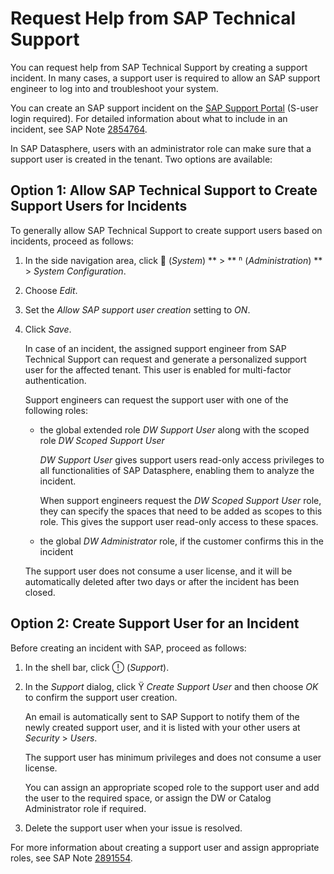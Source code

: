 <!-- loio831a97714dfe4301918afece5a3b380b -->

<link rel="stylesheet" type="text/css" href="css/sap-icons.css"/>

# Request Help from SAP Technical Support

You can request help from SAP Technical Support by creating a support incident. In many cases, a support user is required to allow an SAP support engineer to log into and troubleshoot your system.

You can create an SAP support incident on the [SAP Support Portal](https://support.sap.com/) \(S-user login required\). For detailed information about what to include in an incident, see SAP Note [2854764](https://launchpad.support.sap.com/#/notes/2854764).

In SAP Datasphere, users with an administrator role can make sure that a support user is created in the tenant. Two options are available:



<a name="loio831a97714dfe4301918afece5a3b380b__section_pp1_sjc_fdc"/>

## Option 1: Allow SAP Technical Support to Create Support Users for Incidents

To generally allow SAP Technical Support to create support users based on incidents, proceed as follows:

1.  In the side navigation area, click <span class="FPA-icons-V3"></span> \(*System*\) ** \> ** <span class="Belize-icons"></span> \(*Administration*\) ** \> *System Configuration*.

2.  Choose *Edit*.

3.  Set the *Allow SAP support user creation* setting to *ON*.

4.  Click *Save*.

    In case of an incident, the assigned support engineer from SAP Technical Support can request and generate a personalized support user for the affected tenant. This user is enabled for multi-factor authentication.

    Support engineers can request the support user with one of the following roles:

    -   the global extended role *DW Support User* along with the scoped role *DW Scoped Support User* 

        *DW Support User* gives support users read-only access privileges to all functionalities of SAP Datasphere, enabling them to analyze the incident.

        When support engineers request the *DW Scoped Support User* role, they can specify the spaces that need to be added as scopes to this role. This gives the support user read-only access to these spaces.

    -   the global *DW Administrator* role, if the customer confirms this in the incident


    The support user does not consume a user license, and it will be automatically deleted after two days or after the incident has been closed.




<a name="loio831a97714dfe4301918afece5a3b380b__section_r2h_sjc_fdc"/>

## Option 2: Create Support User for an Incident

Before creating an incident with SAP, proceed as follows:

1.  In the shell bar, click <span class="SAP-icons-V5"></span> \(*Support*\).

2.  In the *Support* dialog, click <span class="SAP-icons-V5"></span> *Create Support User* and then choose *OK* to confirm the support user creation.

    An email is automatically sent to SAP Support to notify them of the newly created support user, and it is listed with your other users at *Security* \> *Users*.

    The support user has minimum privileges and does not consume a user license.

    You can assign an appropriate scoped role to the support user and add the user to the required space, or assign the DW or Catalog Administrator role if required.

3.  Delete the support user when your issue is resolved.


For more information about creating a support user and assign appropriate roles, see SAP Note [2891554](https://launchpad.support.sap.com/#/notes/2891554).

